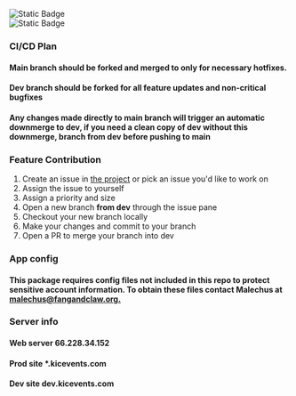 ![Static Badge](https://img.shields.io/badge/Prod_Version-1.4.1-green)  
![Static Badge](https://img.shields.io/badge/Dev_Version-1.5-yellow)




### CI/CD Plan  
#### Main branch should be forked and merged to only for necessary hotfixes.  
#### Dev branch should be forked for all feature updates and non-critical bugfixes  
#### Any changes made directly to main branch will trigger an automatic downmerge to dev, if you need a clean copy of dev without this downmerge, branch from dev before pushing to main  

### Feature Contribution
1. Create an issue in [the project](https://github.com/users/Malechus/projects/2) or pick an issue you'd like to work on
2. Assign the issue to yourself
3. Assign a priority and size
4. Open a new branch **from dev** through the issue pane
5. Checkout your new branch locally
6. Make your changes and commit to your branch
7. Open a PR to merge your branch into dev

### App config
#### This package requires config files not included in this repo to protect sensitive account information. To obtain these files contact Malechus at [malechus@fangandclaw.org.](mailto:malechus@fangandclaw.org)  

### Server info
#### Web server 66.228.34.152
#### Prod site *.kicevents.com
#### Dev site dev.kicevents.com
